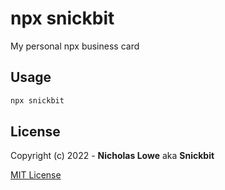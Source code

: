 # npx snickbit

My personal npx business card

## Usage

```bash
npx snickbit
```

## License

Copyright (c) 2022 - **Nicholas Lowe** aka **Snickbit**

[MIT License](https://github.com/snickbit/snickbit.js/blob/master/LICENSE)
